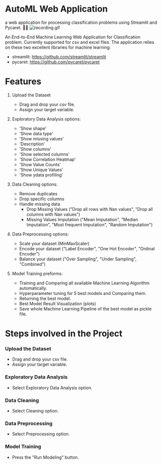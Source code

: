 # AutoML Web Application
a web application for processing classification problems using Streamlit and Pycaret. 🔎🔎
![recording.gif](https://github.com/karinmash/AutoML/blob/e073a7df31849cff38352435cf771710524ad110/recording.gif)

An End-to-End Machine Learning Web Application for Classification problem. Currently supported for csv and excel files. The application relies on these two excellent libraries for machine learning:
 * streamlit: https://github.com/streamlit/streamlit
 * pycaret: https://github.com/pycaret/pycaret
# Features
 1. Upload the Dataset
    * Drag and drop your csv file.
    * Assign your target variable.
 2. Exploratory Data Analysis options:
    * 'Show shape'
    * 'Show data type'
    * 'Show missing values'
    * 'Description'
    * 'Show columns'
    * 'Show selected columns'
    * 'Show Correlation Heatmap'
    * 'Show Value Counts'
    * 'Show Unique Values'
    * 'Show ydata profiling'
      
 3. Data Cleaning options:
    * Remove duplicates
    * Drop specific columns
    * Handle missing data
      * Drop Missing Values ("Drop all rows with Nan values", "Drop all columns with Nan values")
      * Missing Values Imputation ("Mean Imputation", "Median Imputation", "Most frequent Imputation", "Random Imputation")
  
 4. Data Preprocessing options:
    * Scale your dataset (MinMaxScaler)
    * Encode your dataset ("Label Encoder", "One Hot Encoder", "Ordinal Encoder")
    * Balance your dataset ("Over Sampling", "Under Sampling", "Combined")
   
 5. Model Training preforms:
    * Training and Comparing all available Machine Learning Algorithm automatically.
    * Hyperparameter tuning for 5 best models and Comparing them.
    * Returning the best model.
    * Best Model Result Visualization (plots)
    * Save whole Machine Learning Pipeline of the best model as pickle file.
   
                            



# Steps involved in the Project
### Upload the Dataset
  * Drag and drop your csv file.
  * Assign your target variable.

### Exploratory Data Analysis
  * Select Exploratory Data Analysis option.

### Data Cleaning
  * Select Cleaning option.

### Data Preprocessing
  * Select Preprocessing option.
    
### Model Training
  * Press the "Run Modeling" button.


    







   





 
